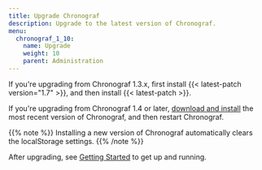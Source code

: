 ```yaml
---
title: Upgrade Chronograf
description: Upgrade to the latest version of Chronograf.
menu:
  chronograf_1_10:
    name: Upgrade
    weight: 10
    parent: Administration
---
```


If you're upgrading from Chronograf 1.3.x, first install {{< latest-patch version="1.7" >}}, and then install {{< latest-patch >}}.

If you're upgrading from Chronograf 1.4 or later, [download and install](https://portal.influxdata.com/downloads) the most recent version of Chronograf, and then restart Chronograf.

{{% note %}}
Installing a new version of Chronograf automatically clears the localStorage settings.
{{% /note %}}

After upgrading, see [Getting Started](/chronograf/v1.10/introduction/getting-started/) to get up and running.
